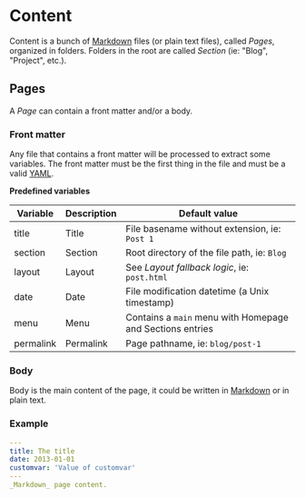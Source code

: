 <!--
repository: https://github.com/PHPoole/PHPoole/edit/master/docs/
next: 3-layouts
-->
# Content

Content is a bunch of [Markdown](http://daringfireball.net/projects/markdown/) files (or plain text files), called _Pages_, organized in folders.
Folders in the root are called _Section_ (ie: "Blog", "Project", etc.).

## Pages

A _Page_ can contain a front matter and/or a body.

### Front matter

Any file that contains a front matter will be processed to extract some variables. The front matter must be the first thing in the file and must be a valid [YAML](http://www.yaml.org/spec/1.2/spec.html#Preview).

**Predefined variables**

| Variable      | Description   | Default value                                             |
| ------------- | ------------- | --------------------------------------------------------- |
| title         | Title         | File basename without extension, ie: `Post 1`             |
| section       | Section       | Root directory of the file path, ie: `Blog`               |
| layout        | Layout        | See _Layout fallback logic_, ie: `post.html`              |
| date          | Date          | File modification datetime (a Unix timestamp)             |
| menu          | Menu          | Contains a `main` menu with Homepage and Sections entries |
| permalink     | Permalink     | Page pathname, ie: `blog/post-1`                          |

### Body

Body is the main content of the page, it could be written in [Markdown](http://daringfireball.net/projects/markdown/syntax) or in plain text.

### Example

```yaml
---
title: The title
date: 2013-01-01
customvar: 'Value of customvar'
---
_Markdown_ page content.
```

